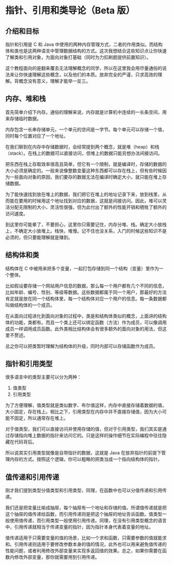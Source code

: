 # 指针、引用和类导论（Beta 版）

## 介绍和目标

指针和引用是 C 和 Java 中使用的两种内存管理方式，二者的作用类似。而结构体和类也是这两种语言中管理数据结构的方式。这次我想结合这些知识点让你快速了解类和引用对象，为面向对象打基础（同时为力扣刷题提供前置知识）。

这个教程面向的是翻来覆去无法理解概念的同学，所以在这里我会用尽量通俗的说法来让你快速理解这些概念，以及他们的本质。放弃完全的严谨，只求高效的理解。背概念没有意义，理解才能举一反三。

## 内存、堆和栈

首先简单介绍下内存。通俗的理解来说，内存就是计算机中连续的一长条空间，用来存储临时数据。

内存包含一长串存储单元，一个单元的空间是一字节。每个单元可以存储一个值，同时每个位置对应了一个地址。

在我们聊到在内存中存储数据时，会经常提到两个概念，就是堆（heap）和栈（stack）。在栈上的数据可以直接访问，但堆上的数据只能另想办法间接访问。

把东西在栈上存取效率很高且简单，但它有一个限制，就是编译时，存储的数据的大小必须是确定的。一般来说像整数变量这种东西都可以存在栈上，但有些时候因为一些面向对象的原因，我们要存的数据无法在编译时确定大小，就只能在堆上存储数据。

为了能快速找到放在堆上的数据，我们把它在堆上的地址记录下来，放到栈里，从而能在要用的时候用这个地址找到对应的数据，这就是间接访问。因此，堆可以灵活分配无限制的大小，灵活性很强，但为此付出了额外的性能开销和牺牲了额外的访问速度。

到这里你可能晕了，不要担心，这里你只需要记住，内存分堆、栈。确定大小放栈上，不确定大小放堆上。栈快，堆慢。记不住也没关系，入门的时候这些知识不是必须的，但只要能理解就是赚到。

## 结构体和类

结构体在 C 中被用来把多个变量，一起打包存储到同一个结构（变量）里作为一个整体。

比如假设要存储一个网站用户信息的数据，那么每一个用户都有几个不同的信息，比如年龄、编号、性别、等级等数据。这些数据都属于同一个用户，那最好的方法肯定就是放在同一个结构体里，每一个结构体对应一个用户的信息。每一条数据都叫做结构体的一个成员。

在从面向过程进化到面向对象的过程中，类是和结构体类似的概念，上面讲的结构体的功能，类都有。而且一个类上还可以绑定函数（方法）作为成员，可以像调用成员一样调用成员函数。此外类相比结构体会有很多额外的面向对象的用法，但这里不赘述。

总之你可以把类暂时理解为结构体的升级，同时内部可以存储函数作为成员。

## 指针和引用类型

很多语言中的类型主要可以分为两种：

1. 值类型
2. 引用类型

为了方便理解，值类型就是类似数字、布尔值这样，内存中直接存储着数据的值，大小固定，存在栈上。相比之下，引用类型在内存中并不直接存储值，因为大小可能不固定，所以通常存在堆上。

对于值类型，我们可以直接访问并使用存储的值，但对于引用类型，我们其实是通过存储指向堆上数据的指针来访问它的。只是这样的操作细节在实际编程中往往隐藏在代码背后。

所以说其实引用类型就像是自带指针的数据，这就是 Java 在放弃指针的前提下管理内存的方式。按照这个逻辑，你可以粗略的把类当成一个指向结构体的指针。

## 值传递和引用传递

刚才我们提到类型分值类型和引用类型，同理，在函数中也可以分值传递和引用传递。

我们还是把变量比喻成抽屉，每个抽屉有一个地址和存储的值。所谓值传递就是把这个抽屉的值传递给函数，而引用传递则是把这个抽屉的地址告诉函数。值类型一般使用值传递，而引用类型一般使用引用传递。同理，在没有引用类型概念的语言中，引用传递就相当于传递变量的指针，因为指针本身代表着变量的地址。

值传递适用于只需要变量的值的场景，比如一个求和函数，只需要参数的值就能求和。引用传递则适用于要修改参数本身的值的情况，此外也可以用来避免值传递的性能问题，或者利用修改外部变量来实现多返回值的效果。总之，如果你需要在函数内修改外部变量，那你就需要用到引用传递。
